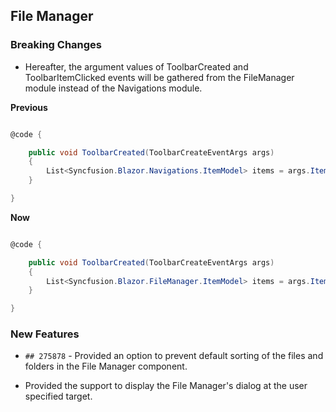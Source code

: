 
##  File Manager

###    Breaking Changes

- Hereafter, the argument values of ToolbarCreated and ToolbarItemClicked events will be gathered from the FileManager module instead of the Navigations module.

**Previous**

```csharp

@code {

    public void ToolbarCreated(ToolbarCreateEventArgs args)
    {
        List<Syncfusion.Blazor.Navigations.ItemModel> items = args.Items;
    }

}

```

**Now**

```csharp

@code {

    public void ToolbarCreated(ToolbarCreateEventArgs args)
    {
        List<Syncfusion.Blazor.FileManager.ItemModel> items = args.Items;
    }

}

```

###    New Features

- `## 275878` - Provided an option to prevent default sorting of the files and folders in the File Manager component.

- Provided the support to display the File Manager's dialog at the user specified target.

